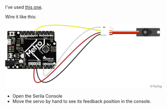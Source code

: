 I've used [this one](https://www.adafruit.com/product/1449).

Wire it like this:

![this](./Feedback.Servo_bb.png)

- Open the Serila Console
- Move the servo by hand to see its feedback position in the console.
